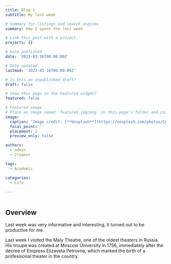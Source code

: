 ```yaml
---
title: Blog 1
subtitle: My last week

# Summary for listings and search engines
summary: How I spent the last week

# Link this post with a project
projects: []

# Date published
date: '2023-03-16T00:00:00Z'

# Date updated
lastmod: '2023-03-16T00:00:00Z'

# Is this an unpublished draft?
draft: false

# Show this page in the Featured widget?
featured: false

# Featured image
# Place an image named `featured.jpg/png` in this page's folder and customize its options here.
image:
  caption: 'Image credit: [**Unsplash**](https://unsplash.com/photos/CpkOjOcXdUY)'
  focal_point: ''
  placement: 2
  preview_only: false

authors:
  - admin
  - Студент

tags:
  - Academic

categories:
  - Life
  
---
```


```python
```

## Overview

Last week was very informative and interesting, it turned out to be productive for me.

Last week I visited the Maly Theatre, one of the oldest theaters in Russia. His troupe was created at Moscow University in 1756, immediately after the decree of Empress Elizaveta Petrovna, which marked the birth of a professional theater in the country.

